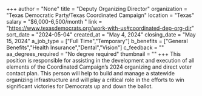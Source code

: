+++
author = "None"
title = "Deputy Organizing Director"
organization = "Texas Democratic Party/Texas Coordinated Campaign"
location = "Texas"
salary = "$6,000-6,500/month "
link = "https://www.texasdemocrats.org/work-with-us#coordinated-dep-org-dir"
sort_date = "2024-05-04"
created_at = "May 4, 2024"
closing_date = "May 15, 2024"
a_job_type = ["Full Time","Temporary"]
b_benefits = ["General Benefits","Health Insurance","Dental","Vision"]
c_feedback = ""
aa_degrees_required = "No degree required"
thumbnail = ""
+++
This position is responsible for assisting in the development and
execution of all elements of the Coordinated Campaign’s 2024 organizing and direct voter contact plan. This person will help to build and manage a statewide organizing
infrastructure and will play a critical role in the efforts to win significant victories for Democrats up and down the ballot.